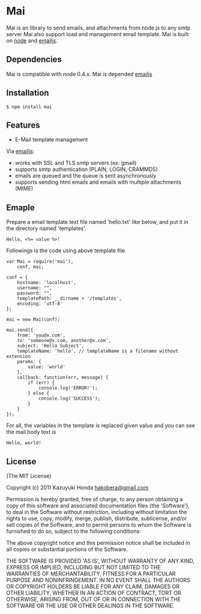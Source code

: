 
# Mai

  Mai is an library to send emails, and attachments from node.js to any smtp server
  Mai also support load and management email template.
  Mai is built on [node](http://nodejs.org) and [emailjs](https://github.com/eleith/emailjs).

## Dependencies

Mai is compatible with node 0.4.x.
Mai is depended [emailjs](https://github.com/eleith/emailjs)

## Installation

    $ npm install mai

## Features

  * E-Mail template management

Via [emailjs](https://github.com/eleith/emailjs):

  * works with SSL and TLS smtp servers (ex: gmail)
  * supports smtp authentication (PLAIN, LOGIN, CRAMMD5)
  * emails are queued and the queue is sent asynchronously
  * supports sending html emails and emails with multiple attachments (MIME)

## Emaple

Prepare a email template text file named 'hello.txt' like below, 
and put it in the directory named 'templates'.

    Hello, <%= value %>!

Followings is the code using above template file.

    var Mai = require('mai'),
        conf, mai;

    conf = {
        hostname: 'localhost',
        username: "",
        password: "",
        templatePath: __dirname + '/templates',
        encoding: 'utf-8'
    };

    mai = new Mai(conf);
    
    mai.send({
        from: 'you@x.com',
        to: 'someone@x.com, another@x.com',
        subject: 'Hello Subject',
        templateName: 'hello', // templateName is a filename without extension
        params: {
            value: 'world'
        },
        callback: function(err, message) {
            if (err) {
                console.log('ERROR!');
            } else {
                console.log('SUCCESS');
            }
        }
    });

For all, the variables in the template is replaced given value and you can see the mail body text is

	Hello, world!

## License 

(The MIT License)

Copyright (c) 2011 Kazuyuki Honda <hakobera@gmail.com>

Permission is hereby granted, free of charge, to any person obtaining
a copy of this software and associated documentation files (the
'Software'), to deal in the Software without restriction, including
without limitation the rights to use, copy, modify, merge, publish,
distribute, sublicense, and/or sell copies of the Software, and to
permit persons to whom the Software is furnished to do so, subject to
the following conditions:

The above copyright notice and this permission notice shall be
included in all copies or substantial portions of the Software.

THE SOFTWARE IS PROVIDED 'AS IS', WITHOUT WARRANTY OF ANY KIND,
EXPRESS OR IMPLIED, INCLUDING BUT NOT LIMITED TO THE WARRANTIES OF
MERCHANTABILITY, FITNESS FOR A PARTICULAR PURPOSE AND NONINFRINGEMENT.
IN NO EVENT SHALL THE AUTHORS OR COPYRIGHT HOLDERS BE LIABLE FOR ANY
CLAIM, DAMAGES OR OTHER LIABILITY, WHETHER IN AN ACTION OF CONTRACT,
TORT OR OTHERWISE, ARISING FROM, OUT OF OR IN CONNECTION WITH THE
SOFTWARE OR THE USE OR OTHER DEALINGS IN THE SOFTWARE.